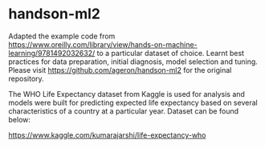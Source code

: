 # handson-ml2
Adapted the example code from https://www.oreilly.com/library/view/hands-on-machine-learning/9781492032632/ to a particular dataset of choice. Learnt best practices for data preparation, initial diagnosis, model selection and tuning. Please visit https://github.com/ageron/handson-ml2 for the original repository.

The WHO Life Expectancy dataset from Kaggle is used for analysis and models were built for predicting expected life expectancy based on several characteristics of a country at a particular year. Dataset can be found below:

https://www.kaggle.com/kumarajarshi/life-expectancy-who
